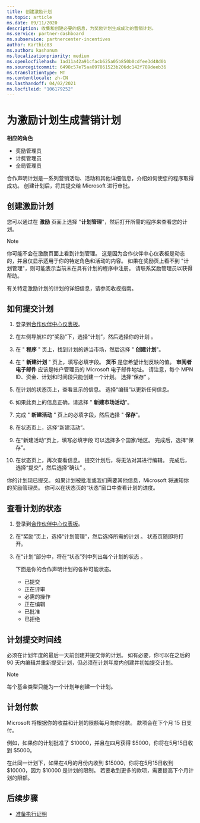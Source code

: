 ```yaml
---
title: 创建激励计划
ms.topic: article
ms.date: 09/11/2020
description: 收集和创建必要的信息，为奖励计划生成成功的营销计划。
ms.service: partner-dashboard
ms.subservice: partnercenter-incentives
author: Karthic83
ms.author: kashanum
ms.localizationpriority: medium
ms.openlocfilehash: 1ad11a42a91cfacb625a05b850b0cdfee3d48d0b
ms.sourcegitcommit: 6498c57e75aa097861523b206dc142f789deeb36
ms.translationtype: MT
ms.contentlocale: zh-CN
ms.lasthandoff: 04/02/2021
ms.locfileid: "106179252"
---
```

# <a name="generate-a-marketing-plan-for-your-incentives-program"></a>为激励计划生成营销计划

**相应的角色**

- 奖励管理员
- 计费管理员
- 全局管理员

合作声明计划是一系列营销活动、活动和其他详细信息，介绍如何使您的程序取得成功。 创建计划后，将其提交给 Microsoft 进行审批。

## <a name="create-your-incentives-plan"></a>创建激励计划

您可以通过在 **激励** 页面上选择 "**计划管理**"，然后打开所需的程序来查看您的计划。

>[!NOTE]
>你可能不会在激励页面上看到计划管理。 这是因为合作伙伴中心仪表板是动态的，并且仅显示适用于你的特定角色和活动的内容。 如果在奖励页上看不到 "计划管理"，则可能表示当前未在具有计划的程序中注册。 请联系奖励管理员以获得帮助。

有关特定激励计划的计划的详细信息，请参阅收视指南。

## <a name="how-to-submit-a-plan"></a>如何提交计划

1. 登录到[合作伙伴中心仪表板](https://partner.microsoft.com/dashboard/)。

2. 在左侧导航栏的“奖励”下，选择“计划”，然后选择你的计划 。 

3. 在 " **程序** " 页上，找到计划的适当市场，然后选择 " **创建计划**"。 

4. 在 " **新建计划** " 页上，填写必填字段。 **货币** 是您希望计划反映的值。 **审阅者电子邮件** 应该是帐户管理员的 Microsoft 电子邮件地址。 请注意，每个 MPN ID、资金、计划和时间段只能创建一个计划。 选择“保存” 。

5. 在计划的状态页上，查看显示的信息。 选择“编辑”以更新任何信息。

6. 如果此页上的信息正确，请选择 " **新建市场活动**"。

7. 完成 " **新建活动** " 页上的必填字段，然后选择 " **保存**"。

8. 在状态页上，选择“新建活动”。 

9. 在“新建活动”页上，填写必填字段 可以选择多个国家/地区。 完成后，选择“保存”。 

10. 在状态页上，再次查看信息。 提交计划后，将无法对其进行编辑。 完成后，选择“提交”，然后选择“确认” 。

你的计划现已提交。 如果计划被批准或我们需要其他信息，Microsoft 将通知你的奖励管理员。 你可以在状态页的“状态”窗口中查看计划的进度。

## <a name="view-the-status-of-your-plan"></a>查看计划的状态

1. 登录到[合作伙伴中心仪表板](https://partner.microsoft.com/dashboard/)。

2. 在“奖励”页上，选择“计划管理”，然后选择所需的计划 。 状态页随即将打开。

3. 在“计划”部分中，将在“状态”列中列出每个计划的状态 。

   下面是你的合作声明计划的各种可能状态。

   - 已提交
   - 正在评审
   - 必需的操作
   - 正在编辑
   - 已批准
   - 已拒绝

## <a name="plan-submission-timelines"></a>计划提交时间线

必须在计划年度的最后一天前创建并提交你的计划。 如有必要，你可以在之后的 90 天内编辑并重新提交计划，但必须在计划年度内创建并初始提交计划。

>[!NOTE]
> 每个基金类型只能为一个计划年创建一个计划。

## <a name="plan-payments"></a>计划付款

Microsoft 将根据你的收益和计划的限额每月向你付款。 款项会在下个月 15 日支付。

例如，如果你的计划批准了 $10000，并且在四月获得 $5000，你将在5月15日收到 $5000。

在此同一计划下，如果在4月的月份内收到 $15000，你将在5月15日收到 $10000，因为 $10000 是计划的限制。 若要收到更多的款项，需要提高下个月计划的限额。

## <a name="next-steps"></a>后续步骤

- [准备执行证明](incentives-prepare-your-proof-of-execution.md)
